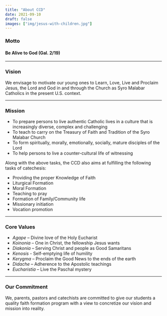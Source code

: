 ```yaml
---
title: "About CCD"
date: 2021-09-10
draft: false
images: ["img/jesus-with-children.jpg"]
---
```


### Motto
#### Be Alive to God (Gal. 2/19)

---

### Vision

We envisage to motivate our young ones to Learn, Love, Live and Proclaim Jesus, the Lord and God in and through the Church as Syro Malabar Catholics in the present U.S. context.

---

### Mission

* To prepare persons to live authentic Catholic lives in a culture that is increasingly diverse, complex and challenging
* To teach to carry on the Treasury of Faith and Tradition of the Syro Malabar Church
* To form spiritually, morally, emotionally, socially, mature disciples of the Lord
* To help persons to live a counter-cultural life of witnessing

Along with the above tasks, the CCD also aims at fulfilling the following tasks of catechesis:

* Providing the proper Knowledge of Faith
* Liturgical Formation
* Moral Formation
* Teaching to pray
* Formation of Family/Community life
* Missionary initiation
* Vocation promotion

---

### Core Values

* *Agape* – Divine love of the Holy Eucharist
* *Koinonia* – One in Christ, the fellowship Jesus wants
* *Diakonia* – Serving Christ and people as Good Samaritans
* *Kenosis* - Self-emptying life of humility
* *Kerygma* – Proclaim the Good News to the ends of the earth
* *Didache* – Adherence to the Apostolic teachings
* *Eucharistia* – Live the Paschal mystery

---

### Our Commitment

We, parents, pastors and catechists are committed to give our students a quality faith formation program with a view to concretize our vision and mission into reality.
